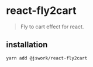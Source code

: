 # react-fly2cart
> Fly to cart effect for react.

## installation
```shell
yarn add @jswork/react-fly2cart
```
